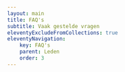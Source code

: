 ```yaml
---
layout: main
title: FAQ's
subtitle: Vaak gestelde vragen
eleventyExcludeFromCollections: true
eleventyNavigation:
    key: FAQ's
    parent: Leden
    order: 3
---
```


